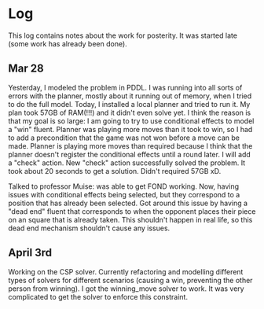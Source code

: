 # Log
This log contains notes about the work for posterity. It was started late (some work has already been done).

## Mar 28
Yesterday, I modeled the problem in PDDL. I was running into all sorts of errors with the planner, mostly about it running out of memory, when I tried to do the full model.
Today, I installed a local planner and tried to run it. My plan took 57GB of RAM(!!!) and it didn't even solve yet. I think the reason is that my goal is so large: I am going to try to use conditional effects to model a "win" fluent.
Planner was playing more moves than it took to win, so I had to add a precondition that the game was not won before a move can be made.
Planner is playing more moves than required because I think that the planner doesn't register the conditional effects until a round later. I will add a "check" action.
New "check" action successfully solved the problem. It took about 20 seconds to get a solution. Didn't required 57GB xD.

Talked to professor Muise: was able to get FOND working. Now, having issues with conditional effects being selected, but they correspond to a position that has already been selected.
Got around this issue by having a "dead end" fluent that corresponds to when the opponent places their piece on an square that is already taken. This shouldn't happen in real life, so this dead end mechanism shouldn't cause any issues.

## April 3rd
Working on the CSP solver. Currently refactoring and modelling different types of solvers for different scenarios (causing a win, preventing the other person from winning).
I got the winning_move solver to work. It was very complicated to get the solver to enforce this constraint.